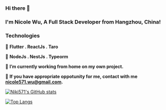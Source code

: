 ### Hi there 👋


### I'm Nicole Wu, A Full Stack Developer from Hangzhou, China!

### Technologies

🧃 **Flutter . ReactJs . Taro**

🧃 **NodeJs . NestJs . Typeorm**


🏡 **I’m currently working from home on my own project.**

🔭 **If you have appropriate oppotunity for me, contact with me nicole571.wu@gmail.com.**


[![Niki571's GitHub stats](https://github-readme-stats.vercel.app/api?username=niki571&theme=tokyonight)](https://github.com/niki571/github-readme-stats)


[![Top Langs](https://github-readme-stats.vercel.app/api/top-langs/?username=niki571&layout=compact)](https://github.com/niki571/github-readme-stats)
